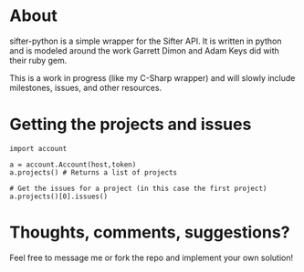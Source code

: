 # About
sifter-python is a simple wrapper for the Sifter API.  It is written in python and is modeled around the work Garrett Dimon and Adam Keys did with their ruby gem.

This is a work in progress (like my C-Sharp wrapper) and will slowly include milestones, issues, and other resources.

# Getting the projects and issues
	import account
	
    a = account.Account(host,token)
    a.projects() # Returns a list of projects
	
	# Get the issues for a project (in this case the first project)
	a.projects()[0].issues()


# Thoughts, comments, suggestions?
Feel free to message me or fork the repo and implement your own solution!